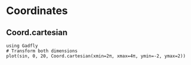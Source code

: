 # Coordinates

## Coord.cartesian

```@example
using Gadfly
# Transform both dimensions
plot(sin, 0, 20, Coord.cartesian(xmin=2π, xmax=4π, ymin=-2, ymax=2))
```
